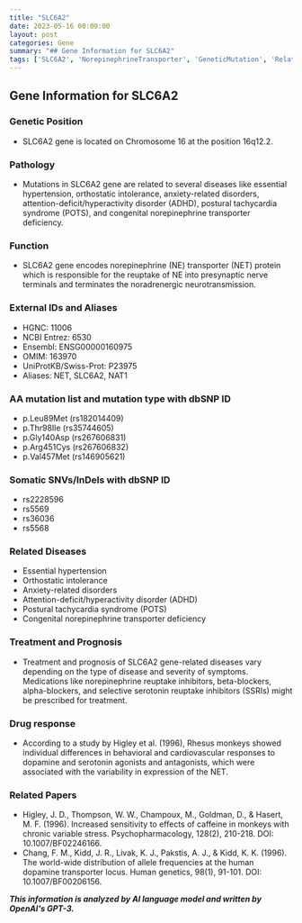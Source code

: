 ```yaml
---
title: "SLC6A2"
date: 2023-05-16 00:00:00
layout: post
categories: Gene
summary: "## Gene Information for SLC6A2"
tags: ['SLC6A2', 'NorepinephrineTransporter', 'GeneticMutation', 'RelatedDiseases', 'Treatment', 'DrugResponse', 'Neurotransmission', 'PresynapticNerveTerminals']
---
```


## Gene Information for SLC6A2

### Genetic Position
- SLC6A2 gene is located on Chromosome 16 at the position 16q12.2.

### Pathology 
- Mutations in SLC6A2 gene are related to several diseases like essential hypertension, orthostatic intolerance, anxiety-related disorders, attention-deficit/hyperactivity disorder (ADHD), postural tachycardia syndrome (POTS), and congenital norepinephrine transporter deficiency.

### Function
- SLC6A2 gene encodes norepinephrine (NE) transporter (NET) protein which is responsible for the reuptake of NE into presynaptic nerve terminals and terminates the noradrenergic neurotransmission. 

### External IDs and Aliases
- HGNC: 11006
- NCBI Entrez: 6530
- Ensembl: ENSG00000160975
- OMIM: 163970
- UniProtKB/Swiss-Prot: P23975
- Aliases: NET, SLC6A2, NAT1

### AA mutation list and mutation type with dbSNP ID
- p.Leu89Met (rs182014409)
- p.Thr98Ile (rs35744605)
- p.Gly140Asp (rs267606831)
- p.Arg451Cys (rs267606832)
- p.Val457Met (rs146905621)

### Somatic SNVs/InDels with dbSNP ID
- rs2228596
- rs5569
- rs36036
- rs5568

### Related Diseases
- Essential hypertension
- Orthostatic intolerance
- Anxiety-related disorders
- Attention-deficit/hyperactivity disorder (ADHD)
- Postural tachycardia syndrome (POTS)
- Congenital norepinephrine transporter deficiency

### Treatment and Prognosis
- Treatment and prognosis of SLC6A2 gene-related diseases vary depending on the type of disease and severity of symptoms. Medications like norepinephrine reuptake inhibitors, beta-blockers, alpha-blockers, and selective serotonin reuptake inhibitors (SSRIs) might be prescribed for treatment.

### Drug response
- According to a study by Higley et al. (1996), Rhesus monkeys showed individual differences in behavioral and cardiovascular responses to dopamine and serotonin agonists and antagonists, which were associated with the variability in expression of the NET.

### Related Papers
- Higley, J. D., Thompson, W. W., Champoux, M., Goldman, D., & Hasert, M. F. (1996). Increased sensitivity to effects of caffeine in monkeys with chronic variable stress. Psychopharmacology, 128(2), 210-218. DOI: 10.1007/BF02246166. 
- Chang, F. M., Kidd, J. R., Livak, K. J., Pakstis, A. J., & Kidd, K. K. (1996). The world-wide distribution of allele frequencies at the human dopamine transporter locus. Human genetics, 98(1), 91-101. DOI: 10.1007/BF00206156.

**_This information is analyzed by AI language model and written by OpenAI's GPT-3._**